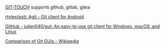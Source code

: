
[GIT-TOUCH](https://github.com/git-touch/git-touch)
supports github, gitlab, gitea

[rtyley/agit: Agit - Git client for Android](https://github.com/rtyley/agit)

[GitHub - julien040/gut: An easy-to-use git client for Windows, macOS, and Linux](https://github.com/julien040/gut)

[Comparison of Git GUIs - Wikipedia](https://en.wikipedia.org/wiki/Comparison_of_Git_GUIs)
